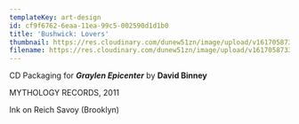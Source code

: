 ```yaml
---
templateKey: art-design
id: cf9f6762-6eaa-11ea-99c5-002590d1d1b0
title: 'Bushwick: Lovers'
thumbnail: https://res.cloudinary.com/dunew51zn/image/upload/v1617058733/art_design/db_GE_lovers_T_yblpon.jpg
filename: https://res.cloudinary.com/dunew51zn/image/upload/v1617058733/art_design/db_GE_lovers_xbjwos.jpg
---
```

CD Packaging for ***Graylen Epicenter*** by **David Binney**

MYTHOLOGY RECORDS, 2011

Ink on Reich Savoy (Brooklyn)